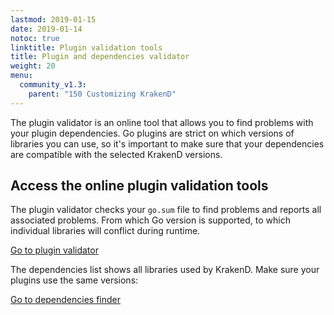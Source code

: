 ```yaml
---
lastmod: 2019-01-15
date: 2019-01-14
notoc: true
linktitle: Plugin validation tools
title: Plugin and dependencies validator
weight: 20
menu:
  community_v1.3:
    parent: "150 Customizing KrakenD"
---
```


The plugin validator is an online tool that allows you to find problems with your plugin dependencies. Go plugins are strict on which versions of libraries you can use, so it's important to make sure that your dependencies are compatible with the selected KrakenD versions.

## Access the online plugin validation tools

The plugin validator checks your `go.sum` file to find problems and reports all associated problems. From which Go version is supported, to which individual libraries will conflict during runtime.

<a class="btn btn-secondary btn-lg" href="https://plugin-tools.krakend.io/validate">Go to plugin validator</a>

The dependencies list shows all libraries used by KrakenD. Make sure your plugins use the same versions:

<a class="btn btn-secondary btn-lg" href="https://plugin-tools.krakend.io">Go to dependencies finder</a>
